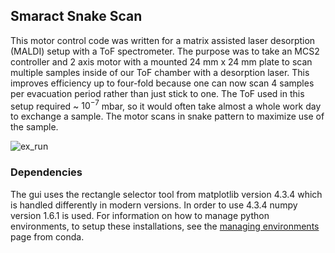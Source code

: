 ## Smaract Snake Scan
This motor control code was written for a matrix assisted laser desorption (MALDI) setup with a ToF spectrometer.  The purpose was to take an MCS2 controller and 2 axis motor with a mounted 24 mm x 24 mm plate to scan multiple samples inside of our ToF chamber with a desorption laser. This improves efficiency up to four-fold because one can now scan 4 samples per evacuation period rather than just stick to one.  The ToF used in this setup required ~ $10^{-7}$ mbar, so it would often take almost a whole work day to exchange a sample.  The motor scans in snake pattern to maximize use of the sample. 

![ex_run](https://github.com/buzzwalter/BIOTIMA_motor_control/assets/38196547/9c8979a5-e597-40e8-a5fc-e7fe693cae8f)


### Dependencies
The gui uses the rectangle selector tool from matplotlib version 4.3.4 which is handled differently in modern versions.  In order to use 4.3.4 numpy version 1.6.1 is used.  For information on how to manage python environments, to setup these installations, see the [managing environments](https://docs.conda.io/projects/conda/en/latest/user-guide/tasks/manage-environments.html) page from conda.
